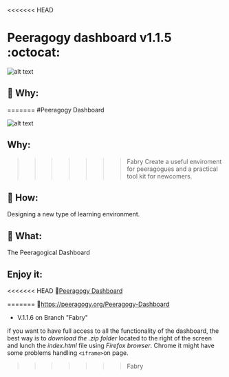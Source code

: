 <<<<<<< HEAD
# Peeragogy dashboard v1.1.5 :octocat:

![alt text](https://cloud.githubusercontent.com/assets/3668236/8311012/c1e3dfd8-19d3-11e5-9c7e-81c7c1c5033d.jpg)

## :radio_button: Why: 
=======
#Peeragogy Dashboard 

![alt text](https://cloud.githubusercontent.com/assets/3668236/8311012/c1e3dfd8-19d3-11e5-9c7e-81c7c1c5033d.jpg)

## Why: 
>>>>>>> Fabry
Create a useful enviroment for peeragogues and a practical tool kit for newcomers.
## :radio_button: How: 
Designing a new type of learning environment. 
## :radio_button: What: 
The Peeragogical Dashboard

## Enjoy it:
<<<<<<< HEAD
:link:[Peeragogy Dashboard](https://peeragogy.org/Peeragogy-Dashboard/)

=======
:link:https://peeragogy.org/Peeragogy-Dashboard

- V.1.1.6 on Branch "Fabry"

if you want to have full access to all the functionality of the dashboard, the best way is to *download the .zip folder* located to the right of the screen and lunch the *index.html* file using *Firefox browser*. Chrome it might have some problems handling `<iframe>`on page.

>>>>>>> Fabry

